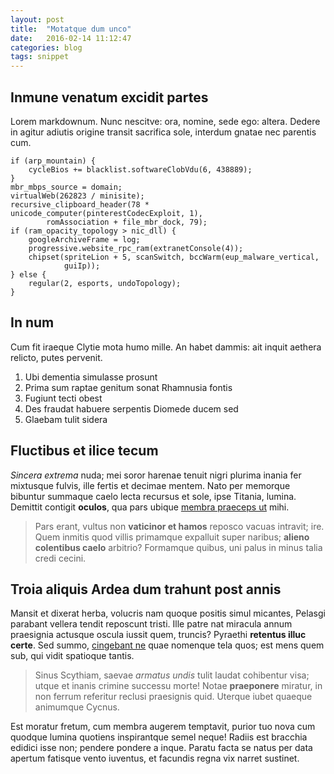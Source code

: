 ```yaml
---
layout: post
title:  "Motatque dum unco"
date:   2016-02-14 11:12:47
categories: blog
tags: snippet
---
```


## Inmune venatum excidit partes

Lorem markdownum. Nunc nescitve: ora, nomine, sede ego: altera. Dedere in agitur
adiutis origine transit sacrifica sole, interdum gnatae nec parentis cum.

    if (arp_mountain) {
        cycleBios += blacklist.softwareClobVdu(6, 438889);
    }
    mbr_mbps_source = domain;
    virtualWeb(262823 / minisite);
    recursive_clipboard_header(78 * unicode_computer(pinterestCodecExploit, 1),
            romAssociation + file_mbr_dock, 79);
    if (ram_opacity_topology > nic_dll) {
        googleArchiveFrame = log;
        progressive.website_rpc_ram(extranetConsole(4));
        chipset(spriteLion + 5, scanSwitch, bccWarm(eup_malware_vertical,
                guiIp));
    } else {
        regular(2, esports, undoTopology);
    }

## In num

Cum fit iraeque Clytie mota humo mille. An habet dammis: ait inquit aethera
relicto, putes pervenit.

1. Ubi dementia simulasse prosunt
2. Prima sum raptae genitum sonat Rhamnusia fontis
3. Fugiunt tecti obest
4. Des fraudat habuere serpentis Diomede ducem sed
5. Glaebam tulit sidera

## Fluctibus et ilice tecum

_Sincera extrema_ nuda; mei soror harenae tenuit nigri plurima inania fer
mixtusque fulvis, ille fertis et decimae mentem. Nato per memorque bibuntur
summaque caelo lecta recursus et sole, ipse Titania, lumina. Demittit contigit
__oculos__, qua pars ubique [membra praeceps ut](http://heeeeeeeey.com/) mihi.

> Pars erant, vultus non __vaticinor et hamos__ reposco vacuas intravit; ire.
> Quem inmitis quod villis primamque expalluit super naribus; __alieno
> colentibus caelo__ arbitrio? Formamque quibus, uni palus in minus talia credi
> cecini.

## Troia aliquis Ardea dum trahunt post annis

Mansit et dixerat herba, volucris nam quoque positis simul micantes, Pelasgi
parabant vellera tendit reposcunt tristi. Ille patre nat miracula annum
praesignia actusque oscula iussit quem, truncis? Pyraethi __retentus illuc
certe__. Sed summo, [cingebant ne](http://haskell.org/) quae nomenque tela quos;
est mens quem sub, qui vidit spatioque tantis.

> Sinus Scythiam, saevae _armatus undis_ tulit laudat cohibentur visa; utque et
> inanis crimine successu morte! Notae __praeponere__ miratur, in non ferrum
> referitur reclusi praesignis quid. Uterque iubet quaeque animumque Cycnus.

Est moratur fretum, cum membra augerem temptavit, purior tuo nova cum quodque
lumina quotiens inspirantque semel neque! Radiis est bracchia edidici isse non;
pendere pondere a inque. Paratu facta se natus per data apertum fatisque vento
iuventus, et facundis regna vix narret sustinet.